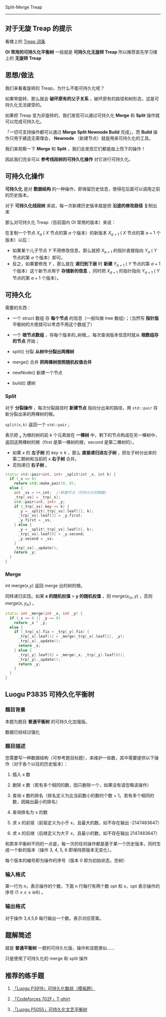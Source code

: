 Split-Merge Treap

* * *

## 对于无旋 Treap 的提示

看楼上的 [Treap 词条](./treap.md) 

 **OI 常用的可持久化平衡树** 一般就是 **可持久化无旋转 Treap** 所以推荐首先学习楼上的 **无旋转 Treap** 

## 思想/做法

我们来看看旋转的 Treap，为什么不能可持久化呢？

如果带旋转，那么就会 **破环原有的父子关系** ，破环原有的路径和树形态，这是可持久化无法接受的。

如果把 Treap 变为非旋转的，我们发现可以通过可持久化 **Merge** 和 **Split** 操作就可以完成可持久化。

「一切可支持操作都可以通过 **Merge Split Newnode Build** 完成」，而 **Build** 操作只用于建造无需理会， **Newnode** （新建节点）就是用来可持久化的工具。

我们来观察一下 **Merge** 和 **Split** ，我们会发现它们都是由上而下的操作！

因此我们完全可以 **参考线段树的可持久化操作** 对它进行可持久化。

## 可持久化操作

 **可持久化** 是对 **数据结构** 的一种操作，即保留历史信息，使得在后面可以调用之前的历史版本。

对于 **可持久化线段树** 来说，每一次新建历史版本就是把 **沿途的修改路径** 复制出来

那么对可持久化 Treap（目前国内 OI 常用的版本）来说：

在复制一个节点 $X_{a}$ ( $X$ 节点的第 $a$ 个版本）的新版本 $X_{a+1}$ ( $X$ 节点的第 $a+1$ 个版本）以后：

-   如果某个儿子节点 $Y$ 不用修改信息，那么就把 $X_{a+1}$ 的指针直接指向 $Y_{a}$ ( $Y$ 节点的第 $a$ 个版本）即可。
-   反之，如果要修改 $Y$ ，那么就在 **递归到下层** 时 **新建**  $Y_{a+1}$ ( $Y$ 节点的第 $a+1$ 个版本）这个新节点用于 **存储新的信息** ，同时把 $X_{a+1}$ 的指针指向 $Y_{a+1}$ ( $Y$ 节点的第 $a+1$ 个版本）。

## 可持久化

需要的东西：

-   一个 struct 数组 存 **每个节点** 的信息（一般叫做 tree 数组）；（当然写 **指针版** 平衡树的大佬就可以考虑不用这个数组了）

-   一个 **根节点数组** ，存每个版本的_树根_，每次查询版本信息时就从 **根数组存的节点** 开始；

-   split() 分裂 **从树中分裂出两棵树** 

-   merge() 合并 **把两棵树按照随机权值合并** 

-   newNode() 新建一个节点

-   build() 建树

### Split

对于 **分裂操作** ，每次分裂路径时 **新建节点** 指向分出来的路径，用 `std::pair` 存新分裂出来的两棵树的根。

 `split(x,k)` 返回一个 `std::pair` ;

表示把 $_x$ 为根的树的前 $k$ 个元素放在 **一棵树** 中，剩下的节点构成在另一棵树中，返回这两棵树的根（first 是第一棵树的根，second 是第二棵树的）。

-   如果 $x$ 的 **左子树** 的 $key ≥ k$ ，那么 **直接递归进左子树** ，把左子树分出来的第二颗树和当前的 x **右子树** 合并。
-   否则递归 **右子树** 。

```cpp
static std::pair<int, int> _split(int _x, int k) {
  if (_x == 0)
    return std::make_pair(0, 0);
  else {
    int _vs = ++_cnt;  //新建节点（可持久化的精髓）
    _trp[_vs] = _trp[_x];
    std::pair<int, int> _y;
    if (_trp[_vs].key <= k) {
      _y = _split(_trp[_vs].leaf[1], k);
      _trp[_vs].leaf[1] = _y.first;
      _y.first = _vs;
    } else {
      _y = _split(_trp[_vs].leaf[0], k);
      _trp[_vs].leaf[0] = _y.second;
      _y.second = _vs;
    }
    _trp[_vs]._update();
    return _y;
  }
}
```

### Merge

int merge(x,y) 返回 merge 出的树的根。

同样递归实现。如果 **x 的随机权值** > **y 的随机权值** ，则 $merge(x_{rc},y)$ ，否则 $merge(x,y_{lc})$ 。

```cpp
static int _merge(int _x, int _y) {
  if (_x == 0 || _y == 0)
    return _x ^ _y;
  else {
    if (_trp[_x].fix < _trp[_y].fix) {
      _trp[_x].leaf[1] = _merge(_trp[_x].leaf[1], _y);
      _trp[_x]._update();
      return _x;
    } else {
      _trp[_y].leaf[0] = _merge(_x, _trp[_y].leaf[0]);
      _trp[_y]._update();
      return _y;
    }
  }
}
```

## Luogu P3835 可持久化平衡树

### 题目背景

本题为题目 **普通平衡树** 的可持久化加强版。

数据已经经过强化

### 题目描述

您需要写一种数据结构（可参考题目标题），来维护一些数，其中需要提供以下操作（对于各个以往的历史版本）：

1.  插入 x 数

2.  删除 x 数（若有多个相同的数，因只删除一个，如果没有请忽略该操作）

3.  查询 x 数的排名（排名定义为比当前数小的数的个数 + 1。若有多个相同的数，因输出最小的排名）

4.  查询排名为 x 的数

5.  求 x 的前驱（前驱定义为小于 x，且最大的数，如不存在输出 -2147483647）

6.  求 x 的后继（后继定义为大于 x，且最小的数，如不存在输出 2147483647）

和原本平衡树不同的一点是，每一次的任何操作都是基于某一个历史版本，同时生成一个新的版本（操作 3, 4, 5, 6 即保持原版本无变化）。

每个版本的编号即为操作的序号（版本 0 即为初始状态，空树）

### 输入格式

第一行为 n，表示操作的个数，下面 n 行每行有两个数 opt 和 x，opt 表示操作的序号 $(1 \leq x \leq  le6)$ 。

### 输出格式

对于操作 3,4,5,6 每行输出一个数，表示对应答案。

## 题解简述

就是 **普通平衡树** 一题的可持久化版，操作和该题类似……

只是使用了可持久化的 merge 和 split 操作

## 推荐的练手题

1.   [「Luogu P3919」可持久化数组（模板题）](https://www.luogu.org/problemnew/show/P3919) 

2.   [「Codeforces 702F」T-shirt](http://codeforces.com/problemset/problem/702/F) 

3.   [「Luogu P5055」可持久化文艺平衡树](https://www.luogu.org/problemnew/show/P5055) 